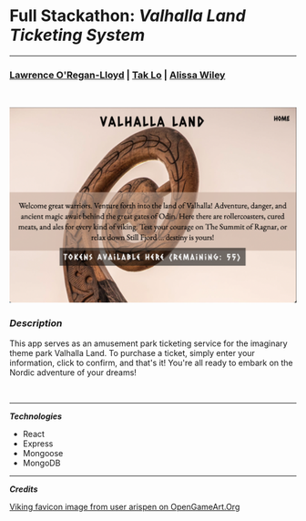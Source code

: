 # Full Stackathon: _Valhalla Land Ticketing System_

---

### [Lawrence O'Regan-Lloyd](https://www.linkedin.com/in/lawrenceol/) | [Tak Lo](https://www.linkedin.com/in/takkwanlo/) | [Alissa Wiley](https://www.linkedin.com/in/alissaestelle/)

<br>

![App](/img/App.png)

### **_Description_**

This app serves as an amusement park ticketing service for the imaginary theme park Valhalla Land. To purchase a ticket, simply enter your information, click to confirm, and that's it! You're all ready to embark on the Nordic adventure of your dreams!

<br>

---

**_Technologies_**

- React
- Express
- Mongoose
- MongoDB

---

**_Credits_**

[Viking favicon image from user arispen on OpenGameArt.Org](https://opengameart.org/users/arispen)
